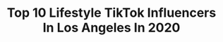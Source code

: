 ---
title: Top 10 Lifestyle TikTok Influencers In Los Angeles In 2020
description: >-
  Find top lifestyle TikTok influencers in Los Angeles in 2020. Most popular hashtags: #lifestyle #california #beach #celebrity.
platform: TikTok
profiles:
  - username: "classicwatches"
    fullname: >-
      Classic Watches
    location: "United States"
    followers: 3222
    engagement: 393
    commentsToLikes: 0.024802
    id: ck9fgsoh335r60j78836v0olq
    verified: false
    hashtags: "#transformer, #genus, #cartier, #casio"
  - username: "nikita_teterev"
    fullname: >-
      Nikita
    location: "United States"
    followers: 22067
    engagement: 846
    commentsToLikes: 0.025733
    id: ck8nfdil6rgyv0j78xmmy9fbl
    verified: false
    hashtags: "#newyorklife, #gymnastics, #warrior, #thesagaends"
  - username: "aarongrushowhomes"
    fullname: >-
      Aaron Grushow
    location: "United States"
    followers: 1152297
    engagement: 1623
    commentsToLikes: 0.023441
    id: ck80oo2ohiocw0j78mtngppaf
    verified: false
    hashtags: "#winecellar, #sharks, #realestateagent, #celebrity"
  - username: "jettwork8"
    fullname: >-
      Jettwork
    location: "United States"
    followers: 18218
    engagement: 334
    commentsToLikes: 0.021049
    id: ck8vtaku2fo590j78ja1jzuos
    verified: false
    hashtags: "#worrior, #alwayready, #lifestyle, #tict"
  - username: "sonagasparian_"
    fullname: >-
      SonaGasparian
    location: "United States"
    followers: 154185
    engagement: 518
    commentsToLikes: 0.009755
    id: ck7znzfn1gcnz0j78g6c0voll
    verified: true
    hashtags: "#beauty, #tonguechallenge, #coronavirus, #whoeverhas"
  - username: "_flekz_"
    fullname: >-
      _flekz_
    location: "United States"
    followers: 12945
    engagement: 550
    commentsToLikes: 0.003747
    id: ck8s4ilapbidb0j78u252hmog
    verified: false
    hashtags: "#designer, #grafitti, #dscolor, #artoftheday"
  - username: "cheraleelyle"
    fullname: >-
      Cheralee
    location: "United States"
    followers: 13113
    engagement: 535
    commentsToLikes: 0.152206
    id: ck806xeyxmsth0j788jvvtgsc
    verified: false
    hashtags: "#perfumeaddict, #homedecor, #pvchandbag, #homestyle"
  - username: "hungryempire"
    fullname: >-
      hungryempire 
    location: "United States"
    followers: 2726
    engagement: 411
    commentsToLikes: 0.068810
    id: ck9uyx9ju67450j78yk9z9yoj
    verified: false
    hashtags: "#hype, #wildlife, #italian, #foodfam"
  - username: "jacimariesmith"
    fullname: >-
      jacimariesmith
    location: "United States"
    followers: 333544
    engagement: 1032
    commentsToLikes: 0.011495
    id: ck8jakyvosu610j78j465s5uo
    verified: true
    hashtags: "#prank, #toypoodle, #mycrib, #learnontiktok"
  - username: "nat.adventure"
    fullname: >-
      nat.adventure
    location: "United States"
    followers: 17716
    engagement: 997
    commentsToLikes: 0.013280
    id: cka68yg2xqjqg0i783dlw8iwi
    verified: false
    hashtags: "#couplegoals, #funfacts, #decadesofhair, #olivegarden"
---